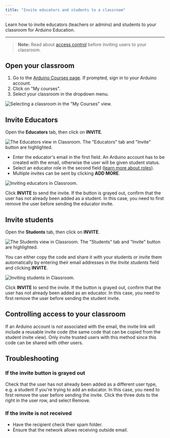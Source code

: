 ```yaml
---
title: "Invite educators and students to a classroom"
---
```


Learn how to invite educators (teachers or admins) and students to your classroom for Arduino Education.

---

> **Note:** Read about [access control](#access) before inviting users to your classroom.

## Open your classroom

1. Go to the [Arduino Courses page](https://classroom.arduino.cc/). If prompted, sign in to your Arduino account.
2. Click on "My courses".
3. Select your classroom in the dropdown menu.

![Selecting a classroom in the "My Courses" view.](img/classroom-1_v2-hl-chrome.png)

## Invite Educators

Open the **Educators** tab, then click on **INVITE**.

![The Educators view in Classroom. The "Educators" tab and "Invite" button are highlighted.](img/classroom-invite-educator-1.png)

* Enter the educator's email in the first field. An Arduino account has to be created with the email, otherwise the user will be given student status.
* Select an educator role in the second field ([learn more about roles](https://support.arduino.cc/hc/en-us/articles/4405753330706-Admin-and-teacher-roles-in-Classroom)).
* Multiple invites can be sent by clicking **ADD MORE**.

![Inviting educators in Classroom.](img/classroom-invite-educator-2.png)

Click **INVITE** to send the invite. If the button is grayed out, confirm that the user has not already been added as a student. In this case, you need to first remove the user before sending the educator invite.

## Invite students

Open the **Students** tab, then click on **INVITE**.

![The Students view in Classroom. The "Students" tab and "Invite" button are highlighted.](img/classroom-invite-students-1.png)

You can either copy the code and share it with your students or invite them automatically by entering their email addresses in the _Invite students_ field and clicking **INVITE**.

![Inviting students in Classroom.](img/classroom-invite-students-2.png)

Click **INVITE** to send the invite. If the button is grayed out, confirm that the user has not already been added as an educator. In this case, you need to first remove the user before sending the student invite.

<h2 id="access">Controlling access to your classroom</h2>

If an Arduino account is _not_ associated with the email, the invite link will include a reusable invite code (the same code that can be copied from the student invite view). Only invite trusted users with this method since this code can be shared with other users.

## Troubleshooting

### If the invite button is grayed out

Check that the user has not already been added as a different user type, e.g. a student if you're trying to add an educator. In this case, you need to first remove the user before sending the invite. Click the three dots to the right in the user row, and select Remove.

### If the invite is not received

* Have the recipient check their spam folder.
* Ensure that the network allows receiving outside email.
